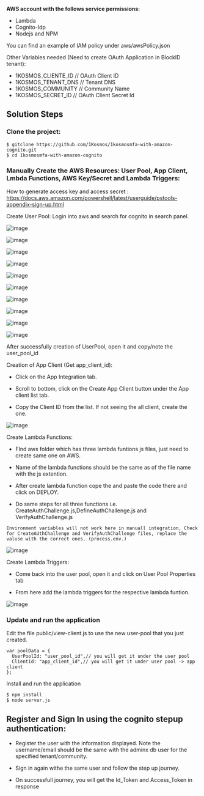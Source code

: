 **AWS account with the follows service permissions:**

- Lambda
- Cognito-Idp
- Nodejs and NPM

You can find an example of IAM policy under aws/awsPolicy.json

Other Variables needed (Need to create OAuth Application in BlockID tenant):

- 1KOSMOS_CLIENTE_ID // OAuth Client ID
- 1KOSMOS_TENANT_DNS // Tenant DNS
- 1KOSMOS_COMMUNITY // Community Name
- 1KOSMOS_SECRET_ID // OAuth Client Secret Id

## Solution Steps 

### **Clone the project:**

```
$ gitclone https://github.com/1Kosmos/1kosmosmfa-with-amazon-cognito.git
$ cd 1kosmosmfa-with-amazon-cognito
```

### **Manually Create the AWS Resources: User Pool, App Client, Lmbda Functions, AWS Key/Secret and Lambda Triggers:**
How to generate access key and access secret : https://docs.aws.amazon.com/powershell/latest/userguide/pstools-appendix-sign-up.html

Create User Pool: 
Login into aws and search for cognito in search panel.

![image](https://github.com/1Kosmos/1kosmosmfa-with-amazon-cognito/assets/92369226/c73429ce-a00f-479b-b761-19c74028db89)

![image](https://github.com/1Kosmos/1kosmosmfa-with-amazon-cognito/assets/92369226/c8d671dc-bf12-46ab-80f7-6acd201621ce)

![image](https://github.com/1Kosmos/1kosmosmfa-with-amazon-cognito/assets/92369226/ab527f6e-7123-4b72-9867-fe0d55e95680)

![image](https://github.com/1Kosmos/1kosmosmfa-with-amazon-cognito/assets/92369226/86f4ff73-61bb-4ad5-9b63-97ea424d0606)

![image](https://github.com/1Kosmos/1kosmosmfa-with-amazon-cognito/assets/92369226/9d224ce9-7b80-465d-b117-521d158a770a)

![image](https://github.com/1Kosmos/1kosmosmfa-with-amazon-cognito/assets/92369226/6e204771-951d-439c-b91d-7921f59aec51)

![image](https://github.com/1Kosmos/1kosmosmfa-with-amazon-cognito/assets/92369226/4f0aab6f-382c-441a-a0f5-ed83e13eb757)

![image](https://github.com/1Kosmos/1kosmosmfa-with-amazon-cognito/assets/92369226/95904cfc-ca3b-41bc-ae58-5178366481c8)

![image](https://github.com/1Kosmos/1kosmosmfa-with-amazon-cognito/assets/92369226/52f98811-ebb4-4bd6-aedc-1d22084ebcb9)

![image](https://github.com/1Kosmos/1kosmosmfa-with-amazon-cognito/assets/92369226/f2e1c641-93b5-416a-8728-83a432c794c5)

After successfully creation of UserPool, open it and copy/note the user_pool_id

Creation of App Client (Get app_client_id): 

- Click on the App Integration tab.

- Scroll to bottom, click on the Create App Client button under the App client list tab.

- Copy the Client ID from the list. If not seeing the all client, create the one.

![image](https://github.com/1Kosmos/1kosmosmfa-with-amazon-cognito/assets/92369226/8275cea1-842d-4b8e-8f3f-3709e7102a7e)

Create Lambda Functions: 

- FInd aws folder which has three lambda funtions js files, just need to create same one on AWS.

- Name of the lambda functions should be the same as of the file name with the js extention.

- After create lambda function cope the and paste the code there and click on DEPLOY.

- Do same steps for all three functions i.e. CreateAuthChallenge.js,DefineAuthChallenge.js and VerifyAuthChallenge.js 

```
Environment variables will not work here in manuall integration, Check for CreateAUthChallenge and VerifyAuthChallenge files, replace the valuse with the correct ones. (process.env.)
```

![image](https://github.com/1Kosmos/1kosmosmfa-with-amazon-cognito/assets/92369226/5cb0a6d9-5795-4009-bd43-0c7f3c9e56b0)

Create Lambda Triggers: 
- Come back into the user pool, open it and click on User Pool Properties tab

- From here add the lambda triggers for the respective lambda funtion.

![image](https://github.com/1Kosmos/1kosmosmfa-with-amazon-cognito/assets/92369226/0931c02f-549d-46b9-8980-c993604fc77c)

### **Update and run the application**
Edit the file public/view-client.js to use the new user-pool that you just created.

```
var poolData = {
  UserPoolId: "user_pool_id",// you will get it under the user pool
  ClientId: "app_client_id",// you will get it under user pool -> app client
};
```

Install and run the application

```
$ npm install
$ node server.js
```

## Register and Sign In using the cognito stepup authentication:

- Register the user with the information displayed. Note the username/email should be the same with the adminx db user for the specified tenant/community.

- Sign in again withe the same user and follow the step up journey.

- On successfull journey, you will get the Id_Token and Access_Token in response
